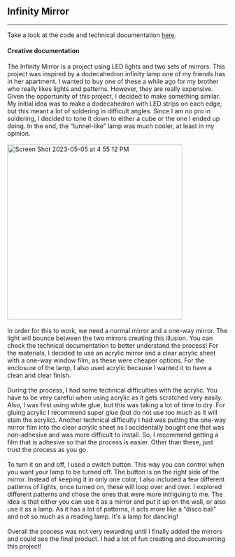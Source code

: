 ## Infinity Mirror
---
Take a look at the code and technical documentation <a href="https://github.com/AndreaBus99/CES-technical-documentation/tree/main/Generative%20Art">here</a>.

#### Creative documentation

The Infinity Mirror is a project using LED lights and two sets of mirrors. This project was inspired by a dodecahedron infinity lamp one of my friends has in her apartment. I wanted to buy one of these a while ago for my brother who really likes lights and patterns. However, they are really expensive. Given the opportunity of this project, I decided to make something similar. My initial idea was to make a dodecahedron with LED strips on each edge, but this meant a lot of soldering in difficult angles. Since I am no pro in soldering, I decided to tone it down to either a cube or the one I ended up doing. In the end, the “tunnel-like” lamp was much cooler, at least in my opinion. 
<br>
<br>
<img width="400" alt="Screen Shot 2023-05-05 at 4 55 12 PM" src="https://user-images.githubusercontent.com/80929001/236567122-aa267a12-b068-4c0b-8afe-372e8ad7e12a.png">
<br>
<br>
In order for this to work, we need a normal mirror and a one-way mirror. The light will bounce between the two mirrors creating this illusion. You can check the technical documentation to better understand the process! For the materials, I decided to use an acrylic mirror and a clear acrylic sheet with a one-way window film, as these were cheaper options. For the enclosure of the lamp, I also used acrylic because I wanted it to have a clean and clear finish. 
<br>
<br>
During the process, I had some technical difficulties with the acrylic. You have to be very careful when using acrylic as it gets scratched very easily. Also, I was first using white glue, but this was taking a lot of time to dry. For gluing acrylic I recommend super glue (but do not use too much as it will stain the acrylic). Another technical difficulty I had was putting the one-way mirror film into the clear acrylic sheet as I accidentally bought one that was non-adhesive and was more difficult to install. So, I recommend getting a film that is adhesive so that the process is easier. Other than these, just trust the process as you go. 
<br>
<br>
To turn it on and off, I used a switch button. This way you can control when you want your lamp to be turned off. The button is on the right side of the mirror. Instead of keeping it in only one color, I also included a few different patterns of lights, once turned on, these will loop over and over. I explored different patterns and chose the ones that were more intriguing to me. The idea is that either you can use it as a mirror and put it up on the wall, or also use it as a lamp. As it has a lot of patterns, it acts more like a “disco ball” and not so much as a reading lamp. It's a lamp for dancing!
<br>
<br>
Overall the process was not very rewarding until I finally added the mirrors and could see the final product. I had a lot of fun creating and documenting this project! 






